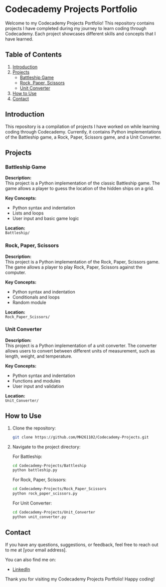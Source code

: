 # Codecademy Projects Portfolio

Welcome to my Codecademy Projects Portfolio! This repository contains projects I have completed during my journey to learn coding through Codecademy. Each project showcases different skills and concepts that I have learned.

## Table of Contents

1. [Introduction](#introduction)
2. [Projects](#projects)
    - [Battleship Game](#battleship-game)
    - [Rock, Paper, Scissors](#rock-paper-scissors)
    - [Unit Converter](#unit-converter)
3. [How to Use](#how-to-use)
4. [Contact](#contact)

## Introduction

This repository is a compilation of projects I have worked on while learning coding through Codecademy. Currently, it contains Python implementations of the Battleship game, a Rock, Paper, Scissors game, and a Unit Converter.

## Projects

### Battleship Game

**Description:**  
This project is a Python implementation of the classic Battleship game. The game allows a player to guess the location of the hidden ships on a grid.

**Key Concepts:**
- Python syntax and indentation
- Lists and loops
- User input and basic game logic

**Location:**  
`Battleship/`

### Rock, Paper, Scissors

**Description:**  
This project is a Python implementation of the Rock, Paper, Scissors game. The game allows a player to play Rock, Paper, Scissors against the computer.

**Key Concepts:**
- Python syntax and indentation
- Conditionals and loops
- Random module

**Location:**  
`Rock_Paper_Scissors/`

### Unit Converter

**Description:**  
This project is a Python implementation of a unit converter. The converter allows users to convert between different units of measurement, such as length, weight, and temperature.

**Key Concepts:**
- Python syntax and indentation
- Functions and modules
- User input and validation

**Location:**  
`Unit_Converter/`

## How to Use

1. Clone the repository:
    ```bash
    git clone https://github.com/MH261102/Codecademy-Projects.git
    ```

2. Navigate to the project directory:

    For Battleship:
    ```bash
    cd Codecademy-Projects/Battleship
    python battleship.py
    ```

    For Rock, Paper, Scissors:
    ```bash
    cd Codecademy-Projects/Rock_Paper_Scissors
    python rock_paper_scissors.py
    ```

    For Unit Converter:
    ```bash
    cd Codecademy-Projects/Unit_Converter
    python unit_converter.py
    ```

## Contact

If you have any questions, suggestions, or feedback, feel free to reach out to me at [your email address].

You can also find me on:
- [LinkedIn](https://www.linkedin.com/in/mihirhurwanth/)

Thank you for visiting my Codecademy Projects Portfolio! Happy coding!
